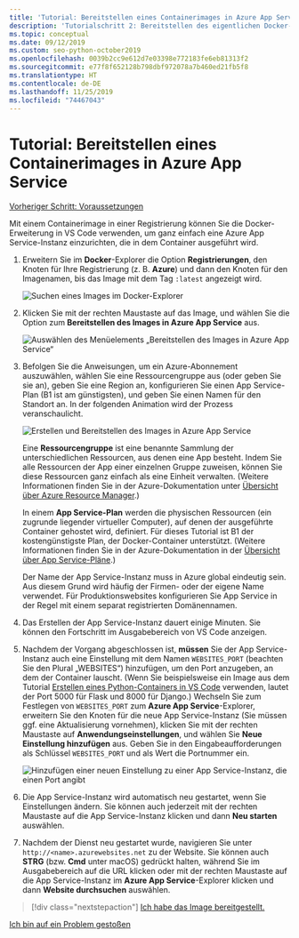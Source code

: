 ```yaml
---
title: 'Tutorial: Bereitstellen eines Containerimages in Azure App Service mit Visual Studio Code'
description: 'Tutorialschritt 2: Bereitstellen des eigentlichen Docker-Images in Azure App Service aus einer Containerregistrierung'
ms.topic: conceptual
ms.date: 09/12/2019
ms.custom: seo-python-october2019
ms.openlocfilehash: 0039b2cc9e612d7e03398e772183fe6eb81313f2
ms.sourcegitcommit: e77f8f652128b798dbf972078a7b460ed21fb5f8
ms.translationtype: HT
ms.contentlocale: de-DE
ms.lasthandoff: 11/25/2019
ms.locfileid: "74467043"
---
```

# <a name="tutorial-deploy-a-container-image-to-azure-app-service"></a>Tutorial: Bereitstellen eines Containerimages in Azure App Service

[Vorheriger Schritt: Voraussetzungen](tutorial-deploy-containers-01.md)

Mit einem Containerimage in einer Registrierung können Sie die Docker-Erweiterung in VS Code verwenden, um ganz einfach eine Azure App Service-Instanz einzurichten, die in dem Container ausgeführt wird.

1. Erweitern Sie im **Docker**-Explorer die Option **Registrierungen**, den Knoten für Ihre Registrierung (z. B. **Azure**) und dann den Knoten für den Imagenamen, bis das Image mit dem Tag `:latest` angezeigt wird.

    ![Suchen eines Images im Docker-Explorer](media/deploy-containers/find-image-to-deploy-in-docker-explorer.png)

1. Klicken Sie mit der rechten Maustaste auf das Image, und wählen Sie die Option zum **Bereitstellen des Images in Azure App Service** aus.

    ![Auswählen des Menüelements „Bereitstellen des Images in Azure App Service“](media/deploy-containers/deploy-image-to-azure-app-service-with-docker-explorer.png)

1. Befolgen Sie die Anweisungen, um ein Azure-Abonnement auszuwählen, wählen Sie eine Ressourcengruppe aus (oder geben Sie sie an), geben Sie eine Region an, konfigurieren Sie einen App Service-Plan (B1 ist am günstigsten), und geben Sie einen Namen für den Standort an. In der folgenden Animation wird der Prozess veranschaulicht.

    ![Erstellen und Bereitstellen des Images in Azure App Service](media/deploy-containers/deploy-image-to-azure-app-service.gif)

    Eine **Ressourcengruppe** ist eine benannte Sammlung der unterschiedlichen Ressourcen, aus denen eine App besteht. Indem Sie alle Ressourcen der App einer einzelnen Gruppe zuweisen, können Sie diese Ressourcen ganz einfach als eine Einheit verwalten. (Weitere Informationen finden Sie in der Azure-Dokumentation unter [Übersicht über Azure Resource Manager](https://docs.microsoft.com/azure/azure-resource-manager/resource-group-overview).)

    In einem **App Service-Plan** werden die physischen Ressourcen (ein zugrunde liegender virtueller Computer), auf denen der ausgeführte Container gehostet wird, definiert. Für dieses Tutorial ist B1 der kostengünstigste Plan, der Docker-Container unterstützt. (Weitere Informationen finden Sie in der Azure-Dokumentation in der [Übersicht über App Service-Pläne](https://docs.microsoft.com/azure/app-service/azure-web-sites-web-hosting-plans-in-depth-overview).)

    Der Name der App Service-Instanz muss in Azure global eindeutig sein. Aus diesem Grund wird häufig der Firmen- oder der eigene Name verwendet. Für Produktionswebsites konfigurieren Sie App Service in der Regel mit einem separat registrierten Domänennamen.

1. Das Erstellen der App Service-Instanz dauert einige Minuten. Sie können den Fortschritt im Ausgabebereich von VS Code anzeigen.

1. Nachdem der Vorgang abgeschlossen ist, **müssen** Sie der App Service-Instanz auch eine Einstellung mit dem Namen `WEBSITES_PORT` (beachten Sie den Plural „WEBSITES“) hinzufügen, um den Port anzugeben, an dem der Container lauscht. (Wenn Sie beispielsweise ein Image aus dem Tutorial [Erstellen eines Python-Containers in VS Code](https://code.visualstudio.com/docs/python/tutorial-create-container) verwenden, lautet der Port 5000 für Flask und 8000 für Django.) Wechseln Sie zum Festlegen von `WEBSITES_PORT` zum **Azure App Service**-Explorer, erweitern Sie den Knoten für die neue App Service-Instanz (Sie müssen ggf. eine Aktualisierung vornehmen), klicken Sie mit der rechten Maustaste auf **Anwendungseinstellungen**, und wählen Sie **Neue Einstellung hinzufügen** aus. Geben Sie in den Eingabeaufforderungen als Schlüssel `WEBSITES_PORT` und als Wert die Portnummer ein.

    ![Hinzufügen einer neuen Einstellung zu einer App Service-Instanz, die einen Port angibt](media/deploy-containers/add-new-setting-in-app-service-settings-explorer.png)

1. Die App Service-Instanz wird automatisch neu gestartet, wenn Sie Einstellungen ändern. Sie können auch jederzeit mit der rechten Maustaste auf die App Service-Instanz klicken und dann **Neu starten** auswählen.

1. Nachdem der Dienst neu gestartet wurde, navigieren Sie unter `http://<name>.azurewebsites.net` zu der Website. Sie können auch **STRG** (bzw. **Cmd** unter macOS) gedrückt halten, während Sie im Ausgabebereich auf die URL klicken oder mit der rechten Maustaste auf die App Service-Instanz im **Azure App Service**-Explorer klicken und dann **Website durchsuchen** auswählen.

> [!div class="nextstepaction"]
> [Ich habe das Image bereitgestellt.](tutorial-deploy-containers-03.md)

[Ich bin auf ein Problem gestoßen](https://www.research.net/r/PWZWZ52?tutorial=vscode-appservice-containers&step=02-deploy-container)
